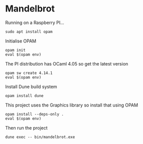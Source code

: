 # Mandelbrot

Running on a Raspberry PI...

	sudo apt install opam

Initialise OPAM

	opam init
	eval $(opam env)

The PI distribution has OCaml 4.05 so get the latest version

	opam sw create 4.14.1
	eval $(opam env)

Install Dune build system

	opam install dune

This project uses the Graphics library so install that using OPAM

	opam install --deps-only .
	eval $(opam env)

Then run the project

	dune exec -- bin/mandelbrot.exe

